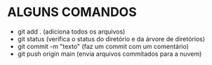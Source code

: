 # ALGUNS COMANDOS

- git add . (adiciona todos os arquivos)
- git status (verifica o status do diretório e da árvore de diretórios)
- git commit -m "texto" (faz um commit com um comentário)
- git push origin main (envia arquivos commitados para a nuvem)